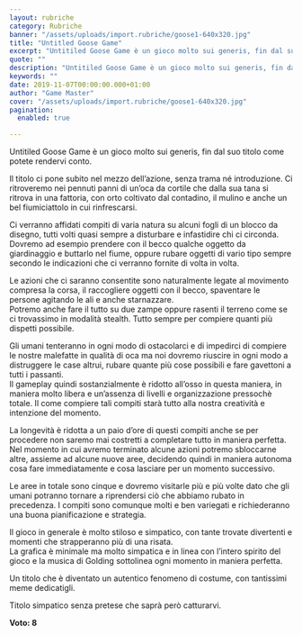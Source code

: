 ```yaml
---
layout: rubriche
category: Rubriche
banner: "/assets/uploads/import.rubriche/goose1-640x320.jpg"
title: "Untitled Goose Game"
excerpt: "Untitiled Goose Game è un gioco molto sui generis, fin dal suo titolo come potete rendervi conto. Il titolo ci pone subito nel mezzo dell’azione, senza trama né introduzione. Ci ritroveremo nei pennuti panni di un’oca da cortile che dalla sua tana si ritrova in una fattoria, con orto coltivato dal contadino, il mulino e [&hellip"
quote: ""
description: "Untitiled Goose Game è un gioco molto sui generis, fin dal suo titolo come potete rendervi conto. Il titolo ci pone subito nel mezzo dell’azione, senza trama né introduzione. Ci ritroveremo nei pennuti panni di un’oca da cortile che dalla sua tana si ritrova in una fattoria, con orto coltivato dal contadino, il mulino e [&hellip"
keywords: ""
date: 2019-11-07T00:00:00.000+01:00
author: "Game Master"
cover: "/assets/uploads/import.rubriche/goose1-640x320.jpg"
pagination:
  enabled: true

---
```


Untitiled Goose Game è un gioco molto sui generis, fin dal suo titolo come potete rendervi conto.

Il titolo ci pone subito nel mezzo dell’azione, senza trama né introduzione. Ci ritroveremo nei pennuti panni di un’oca da cortile che dalla sua tana si ritrova in una fattoria, con orto coltivato dal contadino, il mulino e anche un bel fiumiciattolo in cui rinfrescarsi.

Ci verranno affidati compiti di varia natura su alcuni fogli di un blocco da disegno, tutti volti quasi sempre a disturbare e infastidire chi ci circonda.  
Dovremo ad esempio prendere con il becco qualche oggetto da giardinaggio e buttarlo nel fiume, oppure rubare oggetti di vario tipo sempre secondo le indicazioni che ci verranno fornite di volta in volta.

Le azioni che ci saranno consentite sono naturalmente legate al movimento compresa la corsa, il raccogliere oggetti con il becco, spaventare le persone agitando le ali e anche starnazzare.  
Potremo anche fare il tutto su due zampe oppure rasenti il terreno come se ci trovassimo in modalità stealth. Tutto sempre per compiere quanti più dispetti possibile.

Gli umani tenteranno in ogni modo di ostacolarci e di impedirci di compiere le nostre malefatte in qualità di oca ma noi dovremo riuscire in ogni modo a distruggere le case altrui, rubare quante più cose possibili e fare gavettoni a tutti i passanti.  
Il gameplay quindi sostanzialmente è ridotto all’osso in questa maniera, in maniera molto libera e un’assenza di livelli e organizzazione pressochè totale. Il come compiere tali compiti starà tutto alla nostra creatività e intenzione del momento.

La longevità è ridotta a un paio d’ore di questi compiti anche se per procedere non saremo mai costretti a completare tutto in maniera perfetta.  
Nel momento in cui avremo terminato alcune azioni potremo sbloccarne altre, assieme ad alcune nuove aree, decidendo quindi in maniera autonoma cosa fare immediatamente e cosa lasciare per un momento successivo.

Le aree in totale sono cinque e dovremo visitarle più e più volte dato che gli umani potranno tornare a riprendersi ciò che abbiamo rubato in precedenza. I compiti sono comunque molti e ben variegati e richiederanno una buona pianificazione e strategia.

Il gioco in generale è molto stiloso e simpatico, con tante trovate divertenti e momenti che strapperanno più di una risata.  
La grafica è minimale ma molto simpatica e in linea con l’intero spirito del gioco e la musica di Golding sottolinea ogni momento in maniera perfetta.

Un titolo che è diventato un autentico fenomeno di costume, con tantissimi meme dedicatigli.

Titolo simpatico senza pretese che saprà però catturarvi.

**Voto: 8**